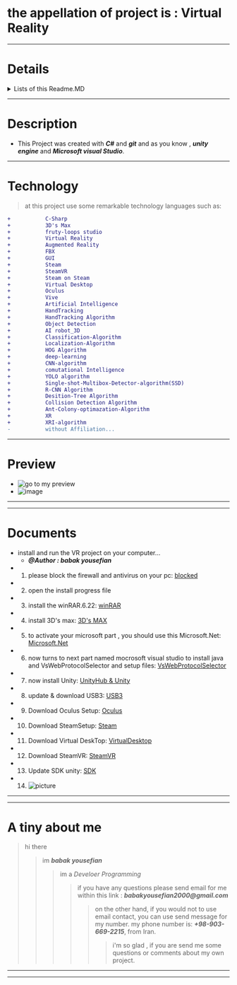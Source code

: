 # the appellation of project is : Virtual Reality


---

# Details


<details>
<summary>Lists of this Readme.MD</summary>
<ul>
<li>1. Go to Description: <a href="#Description">Description</a></li>
</ul>
<ul><li>2. Go to Technology: <a href="#Technology">Technology</a></li></ul>
<ul>
<li>
3. Go to Preview: <a href="#Preview">Preview</a></li>
</ul>
<ul><li>5. Go to a tiny about me: <a href="#a tiny about me">a tiny about me</a>
</li>
</ul>
<ul><li>6. Go to Documents: <a href="#Documents">Documents</a>
</li></ul>
</details>

---

## <h1 id="Description">Description</h1>

- This Project was created with ___C#___ and ___git___
and as you know , ___unity engine___ and ___Microsoft visual Studio___.

---

## <h1 id="Technology">Technology</h1>

>at this project use some remarkable technology languages such as: 
```diff
+           C-Sharp
+           3D's Max
+           fruty-loops studio
+           Virtual Reality
+           Augmented Reality
+           FBX
+           GUI
+           Steam
+           SteamVR
+           Steam on Steam
+           Virtual Desktop
+           Oculus
+           Vive
+           Artificial Intelligence
+           HandTracking
+           HandTracking Algorithm
+           Object Detection
+           AI robot_3D
+           Classification-Algorithm
+           Localization-Algorithm
+           HOG Algorithm
+           deep-learning
+           CNN-algorithm
+           comutational Intelligence
+           YOLO algorithm
+           Single-shot-Multibox-Detector-algorithm(SSD)
+           R-CNN Algorithm
+           Desition-Tree Algorithm
+           Collision Detection Algorithm
+           Ant-Colony-optimazation-Algorithm
+           XR
+           XRI-algorithm
-           without Affiliation...
```

---

## <h1 id="Preview">Preview</h1>

- ![go to my preview](https://github.com/babakyousefian/Virtual-Reality/assets/111069294/7fea83cf-254b-4b4e-aa5c-fc164d79065e)
- ![image](https://github.com/babakyousefian/Virtual-Reality/assets/111069294/7f0669b1-9cf2-4b54-a210-0663077b5754)




 ---
 ---

 # <h1 id="Documents">Documents</h1>

 - install and run the VR project on your computer...
    - ___@Author : babak yousefian___
 -  1. please block the firewall and antivirus on your pc: [blocked](https://support.microsoft.com/en-us/windows/turn-microsoft-defender-firewall-on-or-off-ec0844f7-aebd-0583-67fe-601ecf5d774f)
 -  2. open the install progress file
 -  3. install the winRAR.6.22: [winRAR](https://www.win-rar.com/download.html?&L=0)
 -  4. install 3D's max: [3D's MAX](https://www.autodesk.com/products/3ds-max/overview?term=1-YEAR&tab=subscription)
 -  5. to activate your microsoft part , you should use this Microsoft.Net: [Microsoft.Net](https://dotnet.microsoft.com/en-us/download/dotnet/thank-you/sdk-8.0.201-windows-x64-installer)
 -  6. now turns to next part named mocrosoft visual studio to install java and VsWebProtocolSelector and setup
    files: [VsWebProtocolSelector](https://developercommunity.visualstudio.com/t/two-instances-of-the-microsoft-visual-studio-web-p/138341)
-  7. now install Unity: [UnityHub & Unity](https://unity.com/download)
-  8. update & download USB3: [USB3](https://www.catalog.update.microsoft.com/Search.aspx?q=USB+3.0+driver)
-  9. Download Oculus Setup: [Oculus](https://www.google.com/url?sa=t&rct=j&q=&esrc=s&source=web&cd=&cad=rja&uact=8&ved=2ahUKEwiDkZ-2md-EAxUdUqQEHTkaBtoQFnoECA8QAQ&url=https%3A%2F%2Fwww.oculus.com%2Fdownload_app%2F%3Fid%3D1582076955407037&usg=AOvVaw22fRY0_CiYSc7TlQgNB8hl&opi=89978449)
-  10. Download SteamSetup: [Steam](https://store.steampowered.com/about/)
-  11. Download Virtual DeskTop: [VirtualDesktop](https://www.vrdesktop.net/)
-  12. Download SteamVR: [SteamVR](https://www.steamvr.com/en/)
-  13. Update SDK unity: [SDK](https://docs.unity3d.com/Manual/upm-ui.html)
-  14. ![picture](https://docs.unity3d.com/uploads/Main/upm-ui.png)

---
---

# <h1 id="a tiny about me">A tiny about me</h1>
 >hi there
 >> im ***babak yousefian***
 >>> im a _Develoer Programming_
 >>>>if you have any questions please send email for me within this link : **_babakyousefian2000@gmail.com_**
 >>>>> on the other hand, if you would not to use email contact, you can use send message for my number.
 >>>>> my phone number is: **_+98-903-669-2215_**, from Iran.
 >>>>>> i'm so glad , if you are send me some questions or comments about my own project.

 ---
 ---
